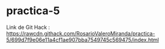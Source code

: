 # practica-5 
Link de Git Hack : https://rawcdn.githack.com/RosarioValeroMiranda/practica-5/699d7f9e06e11a4cf1ae907bba7549745c569475/index.html 
